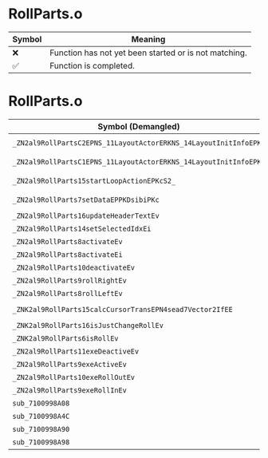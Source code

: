 # RollParts.o
| Symbol | Meaning 
| ------------- | ------------- 
| :x: | Function has not yet been started or is not matching. 
| :white_check_mark: | Function is completed. 


# RollParts.o
| Symbol (Demangled) | Symbol (Mangled) | Decompiled? |
| ------------- |  ------------- | ------------- |
| `_ZN2al9RollPartsC2EPNS_11LayoutActorERKNS_14LayoutInitInfoEPKc` | `al::RollParts::RollParts(al::LayoutActor *,al::LayoutInitInfo const&,char const*)` | :white_check_mark: |
| `_ZN2al9RollPartsC1EPNS_11LayoutActorERKNS_14LayoutInitInfoEPKc` | `al::RollParts::RollParts(al::LayoutActor *,al::LayoutInitInfo const&,char const*)` | :white_check_mark: |
| `_ZN2al9RollParts15startLoopActionEPKcS2_` | `al::RollParts::startLoopAction(char const*,char const*)` | :white_check_mark: |
| `_ZN2al9RollParts7setDataEPPKDsibiPKc` | `al::RollParts::setData(char16_t const**,int,bool,int,char const*)` | :white_check_mark: |
| `_ZN2al9RollParts16updateHeaderTextEv` | `al::RollParts::updateHeaderText(void)` | :white_check_mark: |
| `_ZN2al9RollParts14setSelectedIdxEi` | `al::RollParts::setSelectedIdx(int)` | :white_check_mark: |
| `_ZN2al9RollParts8activateEv` | `al::RollParts::activate(void)` | :white_check_mark: |
| `_ZN2al9RollParts8activateEi` | `al::RollParts::activate(int)` | :white_check_mark: |
| `_ZN2al9RollParts10deactivateEv` | `al::RollParts::deactivate(void)` | :white_check_mark: |
| `_ZN2al9RollParts9rollRightEv` | `al::RollParts::rollRight(void)` | :white_check_mark: |
| `_ZN2al9RollParts8rollLeftEv` | `al::RollParts::rollLeft(void)` | :white_check_mark: |
| `_ZNK2al9RollParts15calcCursorTransEPN4sead7Vector2IfEE` | `al::RollParts::calcCursorTrans(sead::Vector2<float> *)const` | :white_check_mark: |
| `_ZNK2al9RollParts16isJustChangeRollEv` | `al::RollParts::isJustChangeRoll(void)const` | :white_check_mark: |
| `_ZNK2al9RollParts6isRollEv` | `al::RollParts::isRoll(void)const` | :white_check_mark: |
| `_ZN2al9RollParts11exeDeactiveEv` | `al::RollParts::exeDeactive(void)` | :white_check_mark: |
| `_ZN2al9RollParts9exeActiveEv` | `al::RollParts::exeActive(void)` | :white_check_mark: |
| `_ZN2al9RollParts10exeRollOutEv` | `al::RollParts::exeRollOut(void)` | :white_check_mark: |
| `_ZN2al9RollParts9exeRollInEv` | `al::RollParts::exeRollIn(void)` | :white_check_mark: |
| `sub_7100998A08` | `` | :white_check_mark: |
| `sub_7100998A4C` | `` | :white_check_mark: |
| `sub_7100998A90` | `` | :white_check_mark: |
| `sub_7100998A98` | `` | :white_check_mark: |
